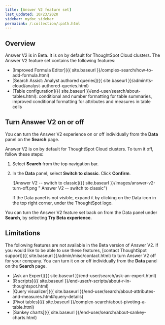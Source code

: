 ```yaml
---
title: [Answer V2 feature set]
last_updated: 10/23/2020
sidebar: mydoc_sidebar
permalink: /:collection/:path.html
---
```


## Overview

Answer V2 is in <span class="label label-beta">Beta</span>. It is on by default for ThoughtSpot Cloud clusters. The Answer V2 feature set contains the following features:

* [Improved Formula Editor]({{ site.baseurl }}/complex-search/how-to-add-formula.html)
* [Search Assist: Analyst authored queries]({{ site.baseurl }}/admin/ts-cloud/analyst-authored-queries.html)
* [Table configuration]({{ site.baseurl }}/end-user/search/about-tables.html): conditional and number formatting for table summaries, improved conditional formatting for attributes and measures in table cells

## Turn Answer V2 on or off
You can turn the Answer V2 experience on or off individually from the **Data** panel on the **Search** page.

Answer V2 is on by default for ThoughtSpot Cloud clusters. To turn it off, follow these steps:

1. Select **Search** from the top navigation bar.

2. In the **Data** panel, select **Switch to classic**. Click **Confirm**.

    ![Answer V2 -- switch to classic]({{ site.baseurl }}/images/answer-v2-turn-off.png " Answer V2 -- switch to classic")

    If the Data panel is not visible, expand it by clicking on the Data icon in the top right corner, under the ThoughtSpot logo.

You can turn the Answer V2 feature set back on from the Data panel under **Search**, by selecting **Try Beta experience**.

## Limitations
The following features are not available in the Beta version of Answer V2. If you would like to be able to use these features, [contact ThoughtSpot support]({{ site.baseurl }}/admin/misc/contact.html) to turn Answer V2 off for your company. You can turn it on or off individually from the **Data** panel on the **Search** page.

* [Ask an Expert]({{ site.baseurl }}/end-user/search/ask-an-expert.html)
* [R scripts]({{ site.baseurl }}/end-user/r-scripts/about-r-in-thoughtspot.html)
* [Query visualizer]({{ site.baseurl }}/end-user/search/about-attributes-and-measures.html#query-details)
* [Pivot tables]({{ site.baseurl }}/complex-search/about-pivoting-a-table.html)
* [Sankey charts]({{ site.baseurl }}/end-user/search/about-sankey-charts.html)
